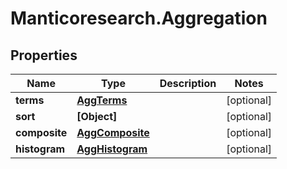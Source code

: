 # Manticoresearch.Aggregation

## Properties

Name | Type | Description | Notes
------------ | ------------- | ------------- | -------------
**terms** | [**AggTerms**](AggTerms.md) |  | [optional] 
**sort** | **[Object]** |  | [optional] 
**composite** | [**AggComposite**](AggComposite.md) |  | [optional] 
**histogram** | [**AggHistogram**](AggHistogram.md) |  | [optional] 


